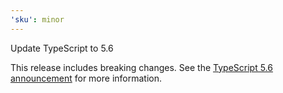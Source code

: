 ```yaml
---
'sku': minor
---
```


Update TypeScript to 5.6

This release includes breaking changes. See the [TypeScript 5.6 announcement] for more information.

[TypeScript 5.6 announcement]: (https://devblogs.microsoft.com/typescript/announcing-typescript-5-6/)
